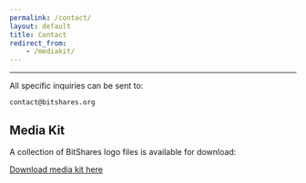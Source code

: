 ```yaml
---
permalink: /contact/
layout: default
title: Contact
redirect_from:
    - /mediakit/
---
```


--------

All specific inquiries can be sent to:

`contact@bitshares.org`

## Media Kit

A collection of BitShares logo files is available for download:

<a href="/downloads/media_kit.zip">Download media kit here</a>
